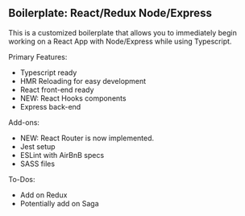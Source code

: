 ## Boilerplate: React/Redux Node/Express

This is a customized boilerplate that allows you to immediately begin working on a React App with Node/Express while using Typescript. 

Primary Features:

- Typescript ready
- HMR Reloading for easy development
- React front-end ready
- NEW: React Hooks components
- Express back-end

Add-ons:

- NEW: React Router is now implemented.
- Jest setup
- ESLint with AirBnB specs
- SASS files

To-Dos:

- Add on Redux
- Potentially add on Saga